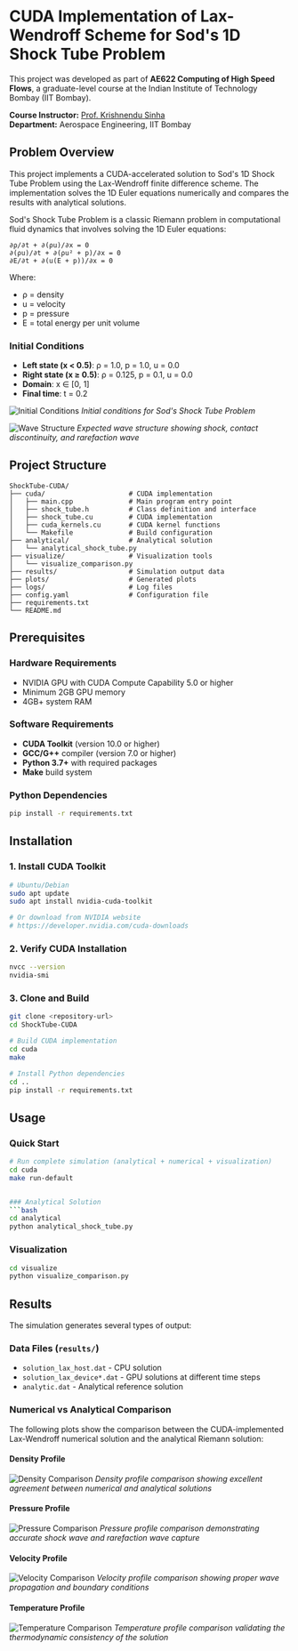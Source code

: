 # CUDA Implementation of Lax-Wendroff Scheme for Sod's 1D Shock Tube Problem

This project was developed as part of **AE622 Computing of High Speed Flows**, a graduate-level course at the Indian Institute of Technology Bombay (IIT Bombay).

**Course Instructor:** [Prof. Krishnendu Sinha](https://www.hypersonic-cfd.com/people.html#krishna)  
**Department:** Aerospace Engineering, IIT Bombay

## Problem Overview

This project implements a CUDA-accelerated solution to Sod's 1D Shock Tube Problem using the Lax-Wendroff finite difference scheme. The implementation solves the 1D Euler equations numerically and compares the results with analytical solutions. 


Sod's Shock Tube Problem is a classic Riemann problem in computational fluid dynamics that involves solving the 1D Euler equations:

```
∂ρ/∂t + ∂(ρu)/∂x = 0
∂(ρu)/∂t + ∂(ρu² + p)/∂x = 0  
∂E/∂t + ∂(u(E + p))/∂x = 0
```

Where:
- ρ = density
- u = velocity  
- p = pressure
- E = total energy per unit volume

### Initial Conditions
- **Left state (x < 0.5)**: ρ = 1.0, p = 1.0, u = 0.0
- **Right state (x ≥ 0.5)**: ρ = 0.125, p = 0.1, u = 0.0
- **Domain**: x ∈ [0, 1]
- **Final time**: t = 0.2

![Initial Conditions](images/shock_tube_initial_conditions.png)
*Initial conditions for Sod's Shock Tube Problem*

![Wave Structure](images/shocktube_wavestructure.png)
*Expected wave structure showing shock, contact discontinuity, and rarefaction wave*


## Project Structure

```
ShockTube-CUDA/
├── cuda/                     # CUDA implementation
│   ├── main.cpp              # Main program entry point
│   ├── shock_tube.h          # Class definition and interface
│   ├── shock_tube.cu         # CUDA implementation
│   ├── cuda_kernels.cu       # CUDA kernel functions
│   └── Makefile              # Build configuration
├── analytical/               # Analytical solution
│   └── analytical_shock_tube.py
├── visualize/                # Visualization tools
│   └── visualize_comparison.py
├── results/                  # Simulation output data
├── plots/                    # Generated plots
├── logs/                     # Log files
├── config.yaml               # Configuration file
├── requirements.txt          
└── README.md                 
```

## Prerequisites

### Hardware Requirements
- NVIDIA GPU with CUDA Compute Capability 5.0 or higher
- Minimum 2GB GPU memory
- 4GB+ system RAM

### Software Requirements
- **CUDA Toolkit** (version 10.0 or higher)
- **GCC/G++** compiler (version 7.0 or higher)
- **Python 3.7+** with required packages
- **Make** build system

### Python Dependencies
```bash
pip install -r requirements.txt
```


## Installation

### 1. Install CUDA Toolkit
```bash
# Ubuntu/Debian
sudo apt update
sudo apt install nvidia-cuda-toolkit

# Or download from NVIDIA website
# https://developer.nvidia.com/cuda-downloads
```

### 2. Verify CUDA Installation
```bash
nvcc --version
nvidia-smi
```

### 3. Clone and Build
```bash
git clone <repository-url>
cd ShockTube-CUDA

# Build CUDA implementation
cd cuda
make

# Install Python dependencies
cd ..
pip install -r requirements.txt
```

## Usage

### Quick Start
```bash
# Run complete simulation (analytical + numerical + visualization)
cd cuda
make run-default


### Analytical Solution
```bash
cd analytical
python analytical_shock_tube.py
```

### Visualization
```bash
cd visualize
python visualize_comparison.py
```

## Results

The simulation generates several types of output:

### Data Files (`results/`)
- `solution_lax_host.dat` - CPU solution
- `solution_lax_device*.dat` - GPU solutions at different time steps
- `analytic.dat` - Analytical reference solution

### Numerical vs Analytical Comparison

The following plots show the comparison between the CUDA-implemented Lax-Wendroff numerical solution and the analytical Riemann solution:

#### Density Profile
![Density Comparison](plots/density_comparison.png)
*Density profile comparison showing excellent agreement between numerical and analytical solutions*

#### Pressure Profile  
![Pressure Comparison](plots/pressure_comparison.png)
*Pressure profile comparison demonstrating accurate shock wave and rarefaction wave capture*

#### Velocity Profile
![Velocity Comparison](plots/velocity_comparison.png)
*Velocity profile comparison showing proper wave propagation and boundary conditions*

#### Temperature Profile
![Temperature Comparison](plots/temperature_comparison.png)
*Temperature profile comparison validating the thermodynamic consistency of the solution*



